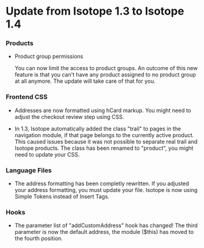 Update from Isotope 1.3 to Isotope 1.4
======================================


### Products ###

  * Product group permissions

    You can now limit the access to product groups. An outcome of this new feature is that you can't have any product assigned to no product group
    at all anymore. The update will take care of that for you.


### Frontend CSS ###

  * Addresses are now formatted using hCard markup. You might need to adjust the checkout review step using CSS.

  * In 1.3, Isotope automatically added the class "trail" to pages in the navigation module, if that page belongs to the currently active product.
    This caused issues because it was not possible to separate real trail and Isotope products. The class has been renamed to "product", you might need to update your CSS.


### Language Files ###

  * The address formatting has been completly rewritten. If you adjusted your address formatting, you must update your file. Isotope is now using Simple Tokens instead of Insert Tags.


### Hooks ###

  * The parameter list of "addCustomAddress" hook has changed! The third parameter is now the default address, the module ($this) has moved to the fourth position.
